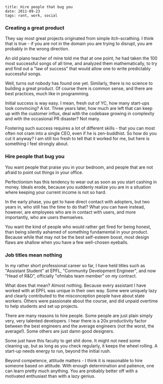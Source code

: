     title: Hire people that bug you
    date: 2011-09-23
    tags: rant, work, social

### Creating a great product

They say most great projects originated from simple itch-scrathing. I think that is true - if
you are not in the domain you are trying to disrupt, you are probably in the wrong direction.

An old piano teacher of mine told me that at one point, he had taken the 100 most successful songs
of all time, and analyzed them mathematically, to try and find out a "law of success" that would
allow one to write predictably successful songs.

Well, turns out nobody has found one yet. Similarly, there is no science to building a great product.
Of course there is common sense, and there are best practices, much like in programming.

Initial success is way easy. I mean, fresh out of YC, how many start-ups look convincing? A lot.
Three years later, how much are left that can keep up with the customer influx, deal with the codebase growing
in complexity and with the occasional PR disaster? Not many.

Fostering such success requires a lot of different skills - that you can most often not cram into
a single CEO, even if he is zen-buddhist. So how do you cut it anyway? I am still too fresh to tell
that it worked for me, but here is something I feel strongly about.

### Hire people that bug you

You want people that praise you in your bedroom, and people that are not afraid to point out things
in your office.

Perfectionism has this tendency to wear out as soon as you start cashing in money. Ideals erode,
because you suddenly realize you are in a situation where keeping your current income is not so hard.

In the early phase, you get to have direct contact with adopters, but two years in, who still has
the time to do that? What you can have instead, however, are employees who are in contact with users,
and more importantly, who are users themselves.

You want the kind of people who would rather get fired for being honest, than being silently ashamed
of something fundamental in your product. Because while that may not be the best self-esteem boost,
most design flaws are shallow when you have a few well-chosen eyeballs.

### Job titles mean nothing

In my rather short professional career so far, I have held titles such as "Assistant Student" at EPFL,
"Community Development Engineer", and now "Head of R&D", officially "ofmlabs team member" on my contract.

What does that mean? Almost nothing. Because every assistant I have worked with at EPFL was unique in
their own way. Some were uniquely lazy and clearly contributed to the misconception people have about
state workers. Others were passionate about the course, and did unpaid overtime to help students and
set up projects.

There are many reasons to hire people. Some people are just plain simply very, very talented developers.
I hear there is a 20x productivity factor between the best engineers and the average engineers (not the
worst, the average!). Some others are just damn good designers.

Some just have this faculty to get shit done. It might not need some cleaning up, but as long as you
check regularly, it keeps the wheel rolling. A start-up needs energy to run, beyond the initial rush.

Beyond competence, attitude matters - I think it is reasonable to hire someone based on attitude. With
enough determination and patience, one can learn pretty much anything. You are probably better off with
a motivated enthusiast than with a lazy genius.

